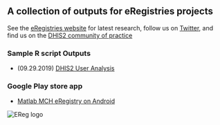## A collection of outputs for eRegistries projects

See the [eRegistries website](http://eregistries.org/) for latest research, follow us on [Twitter](https://twitter.com/eRegistries), and find us on the [DHIS2 community of practice](https://community.dhis2.org/c/subcommunities/eregistries)

### Sample R script Outputs
- (09.29.2019) [DHIS2 User Analysis](https://iambodo.github.io/projects/dhis2_users_rmarkdown.html)

### Google Play store app
- [Matlab MCH eRegistry on Android](https://play.google.com/store/apps/details?id=org.icddrb.dhis.android.eregistry2&hl=nl)

![EReg logo](http://eregistries.org/wp-content/uploads/2017/02/eRegistries-New-Logo.png)
